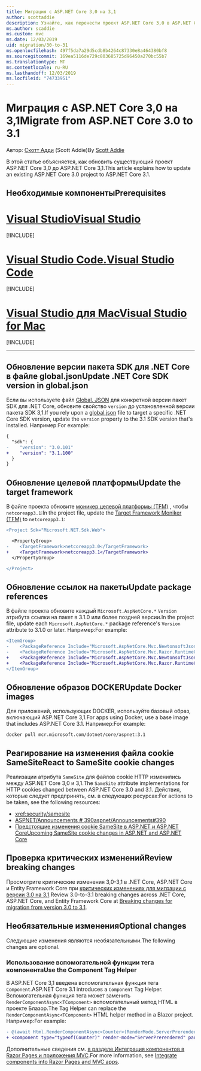```yaml
---
title: Миграция с ASP.NET Core 3,0 на 3,1
author: scottaddie
description: Узнайте, как перенести проект ASP.NET Core 3,0 в ASP.NET Core 3,1.
ms.author: scaddie
ms.custom: mvc
ms.date: 12/03/2019
uid: migration/30-to-31
ms.openlocfilehash: 497f5da7a29d5cdb8b4264c87330e8a464380bf8
ms.sourcegitcommit: 169ea5116de729c803685725d96450a270bc55b7
ms.translationtype: MT
ms.contentlocale: ru-RU
ms.lasthandoff: 12/03/2019
ms.locfileid: "74733951"
---
```

# <a name="migrate-from-aspnet-core-30-to-31"></a><span data-ttu-id="5377e-103">Миграция с ASP.NET Core 3,0 на 3,1</span><span class="sxs-lookup"><span data-stu-id="5377e-103">Migrate from ASP.NET Core 3.0 to 3.1</span></span>

<span data-ttu-id="5377e-104">Автор: [Скотт Адди](https://github.com/scottaddie) (Scott Addie)</span><span class="sxs-lookup"><span data-stu-id="5377e-104">By [Scott Addie](https://github.com/scottaddie)</span></span>

<span data-ttu-id="5377e-105">В этой статье объясняется, как обновить существующий проект ASP.NET Core 3,0 до ASP.NET Core 3,1.</span><span class="sxs-lookup"><span data-stu-id="5377e-105">This article explains how to update an existing ASP.NET Core 3.0 project to ASP.NET Core 3.1.</span></span>

## <a name="prerequisites"></a><span data-ttu-id="5377e-106">Необходимые компоненты</span><span class="sxs-lookup"><span data-stu-id="5377e-106">Prerequisites</span></span>

# <a name="visual-studiotabvisual-studio"></a>[<span data-ttu-id="5377e-107">Visual Studio</span><span class="sxs-lookup"><span data-stu-id="5377e-107">Visual Studio</span></span>](#tab/visual-studio)

[!INCLUDE[](~/includes/net-core-prereqs-vs-3.1.md)]

# <a name="visual-studio-codetabvisual-studio-code"></a>[<span data-ttu-id="5377e-108">Visual Studio Code.</span><span class="sxs-lookup"><span data-stu-id="5377e-108">Visual Studio Code</span></span>](#tab/visual-studio-code)

[!INCLUDE[](~/includes/net-core-prereqs-vsc-3.1.md)]

# <a name="visual-studio-for-mactabvisual-studio-mac"></a>[<span data-ttu-id="5377e-109">Visual Studio для Mac</span><span class="sxs-lookup"><span data-stu-id="5377e-109">Visual Studio for Mac</span></span>](#tab/visual-studio-mac)

[!INCLUDE[](~/includes/net-core-prereqs-mac-3.1.md)]

---

## <a name="update-net-core-sdk-version-in-globaljson"></a><span data-ttu-id="5377e-110">Обновление версии пакета SDK для .NET Core в файле global.json</span><span class="sxs-lookup"><span data-stu-id="5377e-110">Update .NET Core SDK version in global.json</span></span>

<span data-ttu-id="5377e-111">Если вы используете файл [Global. JSON](/dotnet/core/tools/global-json) для конкретной версии пакет SDK для .NET Core, обновите свойство `version` до установленной версии пакета SDK 3,1.</span><span class="sxs-lookup"><span data-stu-id="5377e-111">If you rely upon a [global.json](/dotnet/core/tools/global-json) file to target a specific .NET Core SDK version, update the `version` property to the 3.1 SDK version that's installed.</span></span> <span data-ttu-id="5377e-112">Например:</span><span class="sxs-lookup"><span data-stu-id="5377e-112">For example:</span></span>

```diff
{
  "sdk": {
-    "version": "3.0.101"
+    "version": "3.1.100"
  }
}
```

## <a name="update-the-target-framework"></a><span data-ttu-id="5377e-113">Обновление целевой платформы</span><span class="sxs-lookup"><span data-stu-id="5377e-113">Update the target framework</span></span>

<span data-ttu-id="5377e-114">В файле проекта обновите [моникер целевой платформы (TFM)](/dotnet/standard/frameworks) , чтобы `netcoreapp3.1`:</span><span class="sxs-lookup"><span data-stu-id="5377e-114">In the project file, update the [Target Framework Moniker (TFM)](/dotnet/standard/frameworks) to `netcoreapp3.1`:</span></span>

```diff
<Project Sdk="Microsoft.NET.Sdk.Web">

  <PropertyGroup>
-    <TargetFramework>netcoreapp3.0</TargetFramework>
+    <TargetFramework>netcoreapp3.1</TargetFramework>
  </PropertyGroup>

</Project>
```

## <a name="update-package-references"></a><span data-ttu-id="5377e-115">Обновление ссылок на пакеты</span><span class="sxs-lookup"><span data-stu-id="5377e-115">Update package references</span></span>

<span data-ttu-id="5377e-116">В файле проекта обновите каждый `Microsoft.AspNetCore.*` `Version` атрибута ссылки на пакет в 3.1.0 или более поздней версии.</span><span class="sxs-lookup"><span data-stu-id="5377e-116">In the project file, update each `Microsoft.AspNetCore.*` package reference's `Version` attribute to 3.1.0 or later.</span></span> <span data-ttu-id="5377e-117">Например:</span><span class="sxs-lookup"><span data-stu-id="5377e-117">For example:</span></span>

```diff
<ItemGroup>
-    <PackageReference Include="Microsoft.AspNetCore.Mvc.NewtonsoftJson" Version="3.0.0" />
-    <PackageReference Include="Microsoft.AspNetCore.Mvc.Razor.RuntimeCompilation" Version="3.0.0" Condition="'$(Configuration)' == 'Debug'" />
+    <PackageReference Include="Microsoft.AspNetCore.Mvc.NewtonsoftJson" Version="3.1.0" />
+    <PackageReference Include="Microsoft.AspNetCore.Mvc.Razor.RuntimeCompilation" Version="3.1.0" Condition="'$(Configuration)' == 'Debug'" />
</ItemGroup>
```

## <a name="update-docker-images"></a><span data-ttu-id="5377e-118">Обновление образов DOCKER</span><span class="sxs-lookup"><span data-stu-id="5377e-118">Update Docker images</span></span>

<span data-ttu-id="5377e-119">Для приложений, использующих DOCKER, используйте базовый образ, включающий ASP.NET Core 3,1.</span><span class="sxs-lookup"><span data-stu-id="5377e-119">For apps using Docker, use a base image that includes ASP.NET Core 3.1.</span></span> <span data-ttu-id="5377e-120">Например:</span><span class="sxs-lookup"><span data-stu-id="5377e-120">For example:</span></span>

```console
docker pull mcr.microsoft.com/dotnet/core/aspnet:3.1
```

## <a name="react-to-samesite-cookie-changes"></a><span data-ttu-id="5377e-121">Реагирование на изменения файла cookie SameSite</span><span class="sxs-lookup"><span data-stu-id="5377e-121">React to SameSite cookie changes</span></span>

<span data-ttu-id="5377e-122">Реализации атрибута `SameSite` для файлов cookie HTTP изменились между ASP.NET Core 3,0 и 3,1.</span><span class="sxs-lookup"><span data-stu-id="5377e-122">The `SameSite` attribute implementations for HTTP cookies changed between ASP.NET Core 3.0 and 3.1.</span></span> <span data-ttu-id="5377e-123">Действия, которые следует предпринять, см. в следующих ресурсах:</span><span class="sxs-lookup"><span data-stu-id="5377e-123">For actions to be taken, see the following resources:</span></span>

* <xref:security/samesite>
* [<span data-ttu-id="5377e-124">ASPNET/Announcements # 390</span><span class="sxs-lookup"><span data-stu-id="5377e-124">aspnet/Announcements#390</span></span>](https://github.com/aspnet/Announcements/issues/390)
* [<span data-ttu-id="5377e-125">Предстоящие изменения cookie SameSite в ASP.NET и ASP.NET Core</span><span class="sxs-lookup"><span data-stu-id="5377e-125">Upcoming SameSite cookie changes in ASP.NET and ASP.NET Core</span></span>](https://devblogs.microsoft.com/aspnet/upcoming-samesite-cookie-changes-in-asp-net-and-asp-net-core/)

## <a name="review-breaking-changes"></a><span data-ttu-id="5377e-126">Проверка критических изменений</span><span class="sxs-lookup"><span data-stu-id="5377e-126">Review breaking changes</span></span>

<span data-ttu-id="5377e-127">Просмотрите критические изменения 3,0-3,1 в .NET Core, ASP.NET Core и Entity Framework Core при [критических изменениях для миграции с версии 3,0 на 3,1](/dotnet/core/compatibility/3.0-3.1).</span><span class="sxs-lookup"><span data-stu-id="5377e-127">Review 3.0-to-3.1 breaking changes across .NET Core, ASP.NET Core, and Entity Framework Core at [Breaking changes for migration from version 3.0 to 3.1](/dotnet/core/compatibility/3.0-3.1).</span></span>

## <a name="optional-changes"></a><span data-ttu-id="5377e-128">Необязательные изменения</span><span class="sxs-lookup"><span data-stu-id="5377e-128">Optional changes</span></span>

<span data-ttu-id="5377e-129">Следующие изменения являются необязательными.</span><span class="sxs-lookup"><span data-stu-id="5377e-129">The following changes are optional.</span></span>

### <a name="use-the-component-tag-helper"></a><span data-ttu-id="5377e-130">Использование вспомогательной функции тега компонента</span><span class="sxs-lookup"><span data-stu-id="5377e-130">Use the Component Tag Helper</span></span>

<span data-ttu-id="5377e-131">В ASP.NET Core 3,1 введена вспомогательная функция тега `Component`.</span><span class="sxs-lookup"><span data-stu-id="5377e-131">ASP.NET Core 3.1 introduces a `Component` Tag Helper.</span></span> <span data-ttu-id="5377e-132">Вспомогательная функция тега может заменить `RenderComponentAsync<TComponent>` вспомогательный метод HTML в проекте Блазор.</span><span class="sxs-lookup"><span data-stu-id="5377e-132">The Tag Helper can replace the `RenderComponentAsync<TComponent>` HTML helper method in a Blazor project.</span></span> <span data-ttu-id="5377e-133">Например:</span><span class="sxs-lookup"><span data-stu-id="5377e-133">For example:</span></span>

```diff
- @(await Html.RenderComponentAsync<Counter>(RenderMode.ServerPrerendered, new { IncrementAmount = 10 }))
+ <component type="typeof(Counter)" render-mode="ServerPrerendered" param-IncrementAmount="10" />
```

<span data-ttu-id="5377e-134">Дополнительные сведения см. [в разделе Интеграция компонентов в Razor Pages и приложения MVC](/aspnet/core/blazor/components?view=aspnetcore-3.1#integrate-components-into-razor-pages-and-mvc-apps).</span><span class="sxs-lookup"><span data-stu-id="5377e-134">For more information, see [Integrate components into Razor Pages and MVC apps](/aspnet/core/blazor/components?view=aspnetcore-3.1#integrate-components-into-razor-pages-and-mvc-apps).</span></span>
